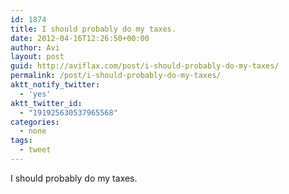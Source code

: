 ```yaml
---
id: 1874
title: I should probably do my taxes.
date: 2012-04-16T12:26:50+00:00
author: Avi
layout: post
guid: http://aviflax.com/post/i-should-probably-do-my-taxes/
permalink: /post/i-should-probably-do-my-taxes/
aktt_notify_twitter:
  - 'yes'
aktt_twitter_id:
  - "191925630537965568"
categories:
  - none
tags:
  - tweet
---
```

I should probably do my taxes.